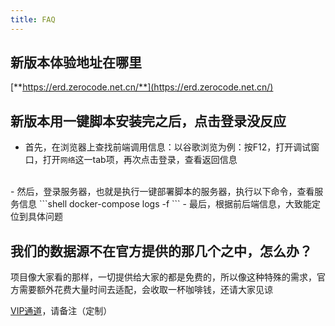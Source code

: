 ```yaml
---
title: FAQ
---
```


## 新版本体验地址在哪里

[**https://erd.zerocode.net.cn/**](https://erd.zerocode.net.cn/)

## 新版本用一键脚本安装完之后，点击登录没反应
- 首先，在浏览器上查找前端调用信息：以谷歌浏览为例：按F12，打开调试窗口，打开`网络`这一tab项，再次点击登录，查看返回信息
<br/>
- 然后，登录服务器，也就是执行一键部署脚本的服务器，执行以下命令，查看服务信息
```shell
docker-compose logs -f
```
- 最后，根据前后端信息，大致能定位到具体问题

## 我们的数据源不在官方提供的那几个之中，怎么办？
项目像大家看的那样，一切提供给大家的都是免费的，所以像这种特殊的需求，官方需要额外花费大量时间去适配，会收取一杯咖啡钱，还请大家见谅

[VIP通道](https://portal.zerocode.net.cn/docs/benefit-profit#vip-%E9%80%9A%E9%81%93%E5%BE%AE%E4%BF%A1%E6%89%AB%E6%8F%8F%E4%B8%8B%E6%96%B9%E4%BA%8C%E7%BB%B4%E7%A0%81)，请备注（定制）